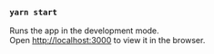 ### `yarn start`

Runs the app in the development mode.<br />
Open [http://localhost:3000](http://localhost:3000) to view it in the browser.